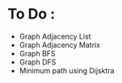 # To Do :
- Graph Adjacency List
- Graph Adjacency Matrix
- Graph BFS
- Graph DFS
- Minimum path using Dijsktra
